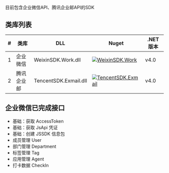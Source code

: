 目前包含企业微信API、腾讯企业邮API的SDK

类库列表
----------------
| # | 类库        | DLL                  | Nuget                            | .NET 版本 
|---|---          |---                   |---                              |---
|1  |企业微信     |WeixinSDK.Work.dll     |[![WeixinSDK.Work][1.1]][1.2]     | v4.0
|2  |腾讯企业邮   |TencentSDK.Exmail.dll  |[![TencentSDK.Exmail][2.1]][2.2]  | v4.0

[1.1]: https://buildstats.info/nuget/WeixinSDK.Work
[1.2]: https://www.nuget.org/packages/WeixinSDK.Work
[2.1]: https://buildstats.info/nuget/TencentSDK.Exmail
[2.2]: https://www.nuget.org/packages/TencentSDK.Exmail

企业微信已完成接口
----------------
* 基础：获取 AccessToken
* 基础：获取 JsApi 凭证
* 基础：创建 JSSDK 信息包
* 成员管理 User
* 部门管理 Department
* 标签管理 Tag
* 应用管理 Agent
* 打卡数据 CheckIn
